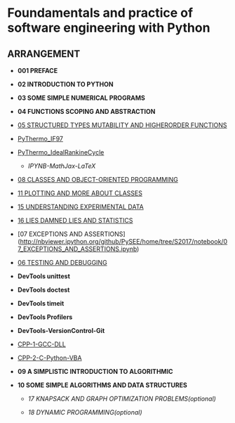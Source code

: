
# Foundamentals and practice of software engineering with Python

## ARRANGEMENT

* **001 PREFACE**

* **02 INTRODUCTION TO PYTHON**

* **03 SOME SIMPLE NUMERICAL PROGRAMS**

* **04 FUNCTIONS SCOPING AND ABSTRACTION**

* [05 STRUCTURED TYPES MUTABILITY AND HIGHERORDER FUNCTIONS](http://nbviewer.ipython.org/github/PySEE/home/tree/S2017/notebook/05_STRUCTURED_TYPES_MUTABILITY_AND_HIGHERORDER_FUNCTIONS.ipynb)

* [PyThermo_IF97](http://nbviewer.ipython.org/github/PySEE/home/tree/S2017/notebook/PyThermo_IF97.ipynb)

* [PyThermo_IdealRankineCycle](http://nbviewer.ipython.org/github/PySEE/home/tree/S2017/notebook/PyThermo_IdealRankineCycle.ipynb)

  * *IPYNB-MathJax-LaTeX*

* [08 CLASSES AND OBJECT-ORIENTED PROGRAMMING](http://nbviewer.ipython.org/github/PySEE/home/tree/S2017/notebook/08_CLASSES_AND_OBJECT-ORIENTED_PROGRAMMING.ipynb.ipynb)

* [11 PLOTTING AND MORE ABOUT CLASSES](http://nbviewer.ipython.org/github/PySEE/home/tree/S2017/notebook/11_PLOTTING_AND_MORE_ABOUT_CLASSES.ipynb)

* [15 UNDERSTANDING EXPERIMENTAL DATA](http://nbviewer.ipython.org/github/PySEE/home/tree/S2017/notebook/15_UNDERSTANDING_EXPERIMENTAL_DATA.ipynb)

* [16 LIES DAMNED LIES AND STATISTICS](http://nbviewer.ipython.org/github/PySEE/home/tree/S2017/notebook/16_LIES_DAMNED_LIES_AND_STATISTICS.ipynb)

* [07 EXCEPTIONS AND ASSERTIONS]  (http://nbviewer.ipython.org/github/PySEE/home/tree/S2017/notebook/07_EXCEPTIONS_AND_ASSERTIONS.ipynb)

* [06 TESTING AND DEBUGGING](http://nbviewer.ipython.org/github/PySEE/home/tree/S2017/notebook/06_TESTING_AND_DEBUGGING.ipynb)

* **DevTools unittest**

* **DevTools doctest**

* **DevTools timeit**

* **DevTools Profilers**

* **DevTools-VersionControl-Git**

* [CPP-1-GCC-DLL](http://nbviewer.ipython.org/github/PySEE/home/tree/S2017/notebook/CPP-1-GCC-DLL.ipynb)

* [CPP-2-C-Python-VBA](http://nbviewer.ipython.org/github/PySEE/home/tree/S2017/notebook/CPP-2-C-Python-VBA.ipynb)

* **09 A SIMPLISTIC INTRODUCTION TO ALGORITHMIC**

* **10 SOME SIMPLE ALGORITHMS AND DATA STRUCTURES**

  * *17 KNAPSACK AND GRAPH OPTIMIZATION PROBLEMS(optional)*

  * *18 DYNAMIC PROGRAMMING(optional)*



  


